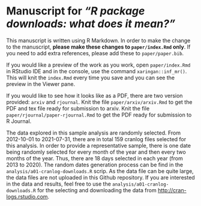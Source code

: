 
<!-- README.md is generated from README.Rmd. Please edit that file -->

# Manuscript for *“R package downloads: what does it mean?”*

<!-- badges: start -->
<!-- badges: end -->

This manuscript is written using R Markdown. In order to make the change
to the manuscript, **please make these changes to `paper/index.Rmd`
only**. If you need to add extra references, please add these to
`paper/paper.bib`.

If you would like a preview of the work as you work, open
`paper/index.Rmd` in RStudio IDE and in the console, use the command
`xaringan::inf_mr()`. This will knit the `index.Rmd` every time you save
and you can see the preview in the Viewer pane.

If you would like to see how it looks like as a PDF, there are two
version provided: `arxiv` and `rjournal`. Knit the file
`paper/arxiv/arxiv.Rmd` to get the PDF and tex file ready for submission
to arxiv. Knit the file `paper/rjournal/paper-rjournal.Rmd` to get the
PDF ready for submission to R Journal.

The data explored in this sample analysis are randomly selected. From
2012-10-01 to 2021-07-31, there are in total 159 cranlog files selected
for this analysis. In order to provide a representative sample, there is
one date being randomly selected for every month of the year and then
every two months of the year. Thus, there are 18 days selected in each
year (from 2013 to 2020). The random dates generation process can be
find in the `analysis/a01-cranlog-downloads.R` scrip. As the data file
can be quite large, the data files are not uploaded in this Github
repository. If you are interested in the data and results, feel free to
use the `analysis/a01-cranlog-downloads.R` for the selecting and
downloading the data from <http://cran-logs.rstudio.com>.
